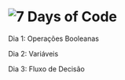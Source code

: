 # ![7 Days of Code](https://user-images.githubusercontent.com/88407056/181656553-913135c6-0512-4f70-af35-46924711508d.png)

<p> Dia 1: Operações Booleanas <br>
<p> Dia 2: Variáveis 
<p> Dia 3: Fluxo de Decisão
